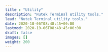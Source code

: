 ```yaml
---
title : "Utility"
description: "Nutek Terminal utility tools."
lead: "Nutek Terminal utility tools."
date: 2020-10-06T08:48:45+00:00
lastmod: 2020-10-06T08:48:45+00:00
draft: false
images: []
weight: 200
---
```

